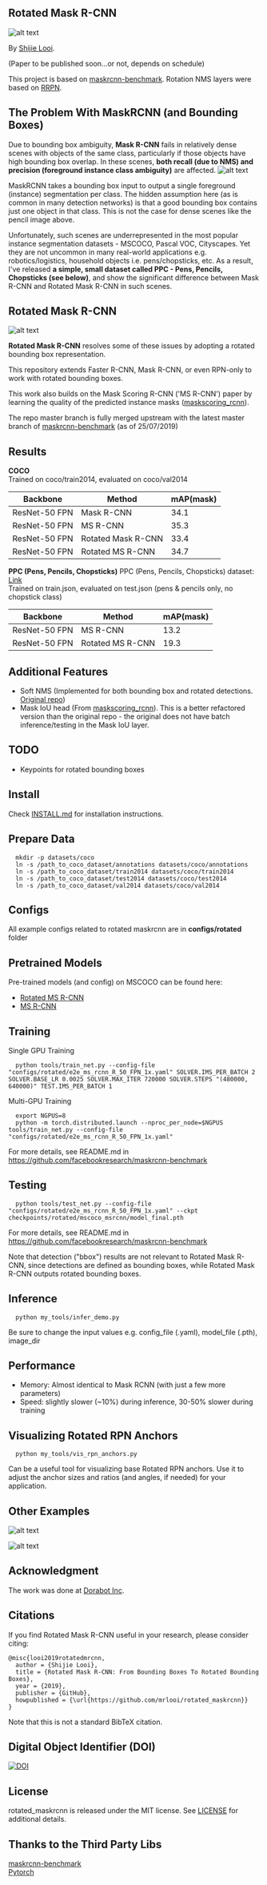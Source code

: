 Rotated Mask R-CNN
-----------------
![alt text](demo/surfboard.png)

By [Shijie Looi](https://github.com/mrlooi). 

(Paper to be published soon...or not, depends on schedule)

This project is based on [maskrcnn-benchmark](https://github.com/facebookresearch/maskrcnn-benchmark).
Rotation NMS layers were based on [RRPN](https://github.com/mjq11302010044/RRPN).

The Problem With MaskRCNN (and Bounding Boxes)
-------------
Due to bounding box ambiguity, **Mask R-CNN** fails in relatively dense scenes with objects of the same class, particularly if those objects have high bounding box overlap. In these scenes, **both recall (due to NMS) and precision (foreground instance class ambiguity)** are affected.
![alt text](demo/mrcnn_pencils.png)

MaskRCNN takes a bounding box input to output a single foreground (instance) segmentation per class. The hidden assumption here (as is common in many detection networks) is that a good bounding box contains just one object in that class. This is not the case for dense scenes like the pencil image above.

Unfortunately, such scenes are underrepresented in the most popular instance segmentation datasets - MSCOCO, Pascal VOC, Cityscapes. Yet they are not uncommon in many real-world applications e.g. robotics/logistics, household objects i.e. pens/chopsticks, etc. As a result, I've released **a simple, small dataset called PPC - Pens, Pencils, Chopsticks (see below)**, and show the significant difference between Mask R-CNN and Rotated Mask R-CNN in such scenes.

Rotated Mask R-CNN
-------------
![alt text](demo/rotated_mrcnn_pencils.png)

**Rotated Mask R-CNN** resolves some of these issues by adopting a rotated bounding box representation.

This repository extends Faster R-CNN, Mask R-CNN, or even RPN-only to work with rotated bounding boxes.

This work also builds on the Mask Scoring R-CNN ('MS R-CNN') paper by learning the quality of the predicted instance masks ([maskscoring_rcnn](https://github.com/zjhuang22/maskscoring_rcnn)).

The repo master branch is fully merged upstream with the latest master branch of [maskrcnn-benchmark](https://github.com/facebookresearch/maskrcnn-benchmark) (as of 25/07/2019)

Results
------------  
**COCO**  
Trained on coco/train2014, evaluated on coco/val2014

| Backbone  | Method | mAP(mask) |
|----------|--------|-----------|
| ResNet-50 FPN | Mask R-CNN | 34.1 |
| ResNet-50 FPN | MS R-CNN | 35.3 |
| ResNet-50 FPN | Rotated Mask R-CNN | 33.4 |
| ResNet-50 FPN | Rotated MS R-CNN | 34.7 |

**PPC (Pens, Pencils, Chopsticks)**
PPC (Pens, Pencils, Chopsticks) dataset: [Link](https://drive.google.com/open?id=1B4jV49KGVJtiZJVxcG11kNzGQKV02NHz)  
Trained on train.json, evaluated on test.json (pens & pencils only, no chopstick class)

| Backbone  | Method | mAP(mask) |
|----------|--------|-----------|
| ResNet-50 FPN | MS R-CNN | 13.2 |
| ResNet-50 FPN | Rotated MS R-CNN | 19.3 |

Additional Features
-----------------
- Soft NMS (Implemented for both bounding box and rotated detections. [Original repo](https://github.com/bharatsingh430/soft-nms))
- Mask IoU head (From [maskscoring_rcnn](https://github.com/zjhuang22/maskscoring_rcnn)). This is a better refactored version than the original repo - the original does not have batch inference/testing in the Mask IoU layer.

TODO
-----------------
- Keypoints for rotated bounding boxes

Install
-----------------
  Check [INSTALL.md](INSTALL.md) for installation instructions.


Prepare Data
----------------
```
  mkdir -p datasets/coco
  ln -s /path_to_coco_dataset/annotations datasets/coco/annotations
  ln -s /path_to_coco_dataset/train2014 datasets/coco/train2014
  ln -s /path_to_coco_dataset/test2014 datasets/coco/test2014
  ln -s /path_to_coco_dataset/val2014 datasets/coco/val2014
```

Configs
---------------
All example configs related to rotated maskrcnn are in **configs/rotated** folder

Pretrained Models
---------------
Pre-trained models (and config) on MSCOCO can be found here:
 - [Rotated MS R-CNN](https://drive.google.com/open?id=1HYER9pFxvg6y43UeqAzu8u1YDazewrns)
 - [MS R-CNN](https://drive.google.com/open?id=1rBmxrW0PqKUKwgWNGDEnEjbupS69DeV0)


Training
----------------
Single GPU Training
```
  python tools/train_net.py --config-file "configs/rotated/e2e_ms_rcnn_R_50_FPN_1x.yaml" SOLVER.IMS_PER_BATCH 2 SOLVER.BASE_LR 0.0025 SOLVER.MAX_ITER 720000 SOLVER.STEPS "(480000, 640000)" TEST.IMS_PER_BATCH 1
```
Multi-GPU Training
```
  export NGPUS=8
  python -m torch.distributed.launch --nproc_per_node=$NGPUS tools/train_net.py --config-file "configs/rotated/e2e_ms_rcnn_R_50_FPN_1x.yaml" 
```

For more details, see README.md in https://github.com/facebookresearch/maskrcnn-benchmark

Testing
----------------
```
  python tools/test_net.py --config-file "configs/rotated/e2e_ms_rcnn_R_50_FPN_1x.yaml" --ckpt checkpoints/rotated/mscoco_msrcnn/model_final.pth  
```
For more details, see README.md in https://github.com/facebookresearch/maskrcnn-benchmark  

Note that detection ("bbox") results are not relevant to Rotated Mask R-CNN, since detections are defined as bounding boxes, while Rotated Mask R-CNN outputs rotated bounding boxes.  

Inference
----------------
```
  python my_tools/infer_demo.py
```
Be sure to change the input values e.g. config_file (.yaml), model_file (.pth), image_dir

Performance
----------------
- Memory: Almost identical to Mask RCNN (with just a few more parameters)
- Speed: slightly slower (~10%) during inference, 30-50% slower during training

Visualizing Rotated RPN Anchors
------------
```
  python my_tools/vis_rpn_anchors.py
```
Can be a useful tool for visualizing base Rotated RPN anchors. Use it to adjust the anchor sizes and ratios (and angles, if needed) for your application. 

Other Examples
-------------
![alt text](demo/rotated_people_skateboard.png)

![alt text](demo/ocr_1.png)

Acknowledgment
-------------
The work was done at [Dorabot Inc](https://www.dorabot.com/).

Citations
---------------
If you find Rotated Mask R-CNN useful in your research, please consider citing:
```
@misc{looi2019rotatedmrcnn,
  author = {Shijie Looi},
  title = {Rotated Mask R-CNN: From Bounding Boxes To Rotated Bounding Boxes},
  year = {2019},
  publisher = {GitHub},
  howpublished = {\url{https://github.com/mrlooi/rotated_maskrcnn}}
}
```
Note that this is not a standard BibTeX citation.

Digital Object Identifier (DOI)
---------------
[![DOI](https://zenodo.org/badge/158936075.svg)](https://zenodo.org/badge/latestdoi/158936075)

License
---------------
rotated_maskrcnn is released under the MIT license. See [LICENSE](LICENSE) for additional details.

Thanks to the Third Party Libs
---------------  
[maskrcnn-benchmark](https://github.com/facebookresearch/maskrcnn-benchmark)   
[Pytorch](https://github.com/pytorch/pytorch)   
